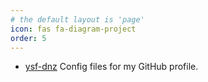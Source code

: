 ```yaml
---
# the default layout is 'page'
icon: fas fa-diagram-project
order: 5
---
```


- [ysf-dnz](https://github.com/ysf-dnz/ysf-dnz)
   Config files for my GitHub profile.
